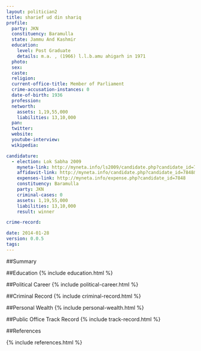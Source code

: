```yaml
---
layout: politician2
title: sharief ud din shariq
profile: 
  party: JKN
  constituency: Baramulla
  state: Jammu And Kashmir
  education: 
    level: Post Graduate
    details: m.a. , (1966) l.l.b.amu ahigarh in 1971
  photo: 
  sex: 
  caste: 
  religion: 
  current-office-title: Member of Parliament
  crime-accusation-instances: 0
  date-of-birth: 1936
  profession: 
  networth: 
    assets: 1,19,55,000
    liabilities: 13,10,000
  pan: 
  twitter: 
  website: 
  youtube-interview: 
  wikipedia: 

candidature: 
  - election: Lok Sabha 2009
    myneta-link: http://myneta.info/ls2009/candidate.php?candidate_id=7848
    affidavit-link: http://myneta.info/candidate.php?candidate_id=7848&scan=original
    expenses-link: http://myneta.info/expense.php?candidate_id=7848
    constituency: Baramulla 
    party: JKN
    criminal-cases: 0
    assets: 1,19,55,000
    liabilities: 13,10,000
    result: winner 

crime-record: 

date: 2014-01-28
version: 0.0.5
tags: 
---
```

##Summary


##Education
{% include education.html %}


##Political Career
{% include political-career.html %}


##Criminal Record
{% include criminal-record.html %}


##Personal Wealth
{% include personal-wealth.html %}


##Public Office Track Record
{% include track-record.html %}


##References


{% include references.html %}